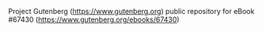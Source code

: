 Project Gutenberg (https://www.gutenberg.org) public repository for eBook #67430 (https://www.gutenberg.org/ebooks/67430)
